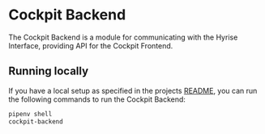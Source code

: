 # Cockpit Backend

The Cockpit Backend is a module for communicating with the Hyrise Interface, providing API for the Cockpit Frontend.

## Running locally

If you have a local setup as specified in the projects [README](../../README.md), you can run the following commands to run the Cockpit Backend:

```bash
pipenv shell
cockpit-backend
```